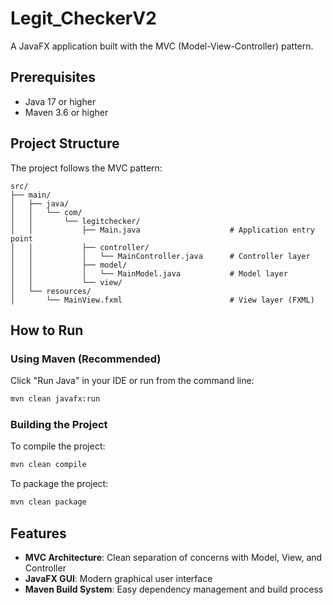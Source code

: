 # Legit_CheckerV2

A JavaFX application built with the MVC (Model-View-Controller) pattern.

## Prerequisites

- Java 17 or higher
- Maven 3.6 or higher

## Project Structure

The project follows the MVC pattern:

```
src/
├── main/
│   ├── java/
│   │   └── com/
│   │       └── legitchecker/
│   │           ├── Main.java                    # Application entry point
│   │           ├── controller/
│   │           │   └── MainController.java      # Controller layer
│   │           ├── model/
│   │           │   └── MainModel.java           # Model layer
│   │           └── view/
│   └── resources/
│       └── MainView.fxml                        # View layer (FXML)
```

## How to Run

### Using Maven (Recommended)

Click "Run Java" in your IDE or run from the command line:

```bash
mvn clean javafx:run
```

### Building the Project

To compile the project:

```bash
mvn clean compile
```

To package the project:

```bash
mvn clean package
```

## Features

- **MVC Architecture**: Clean separation of concerns with Model, View, and Controller
- **JavaFX GUI**: Modern graphical user interface
- **Maven Build System**: Easy dependency management and build process
